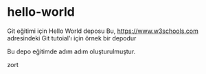 # hello-world
Git eğitimi için Hello World deposu
Bu, https://www.w3schools.com adresindeki Git tutoial'ı için örnek bir depodur

Bu depo eğitimde adım adım oluşturulmuştur.

zort

